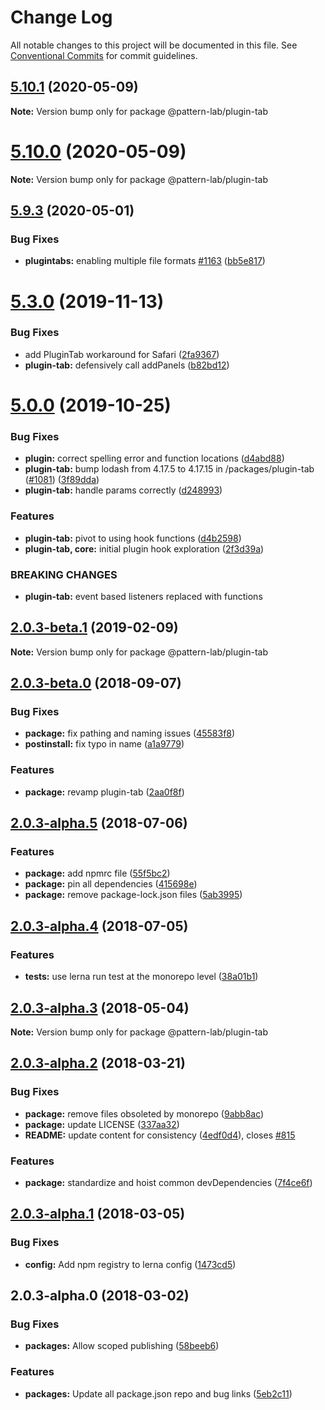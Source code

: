 # Change Log

All notable changes to this project will be documented in this file.
See [Conventional Commits](https://conventionalcommits.org) for commit guidelines.

## [5.10.1](https://github.com/pattern-lab/patternlab-node/tree/master/packages/plugin-tab/compare/v5.10.0...v5.10.1) (2020-05-09)

**Note:** Version bump only for package @pattern-lab/plugin-tab





# [5.10.0](https://github.com/pattern-lab/patternlab-node/tree/master/packages/plugin-tab/compare/v5.9.3...v5.10.0) (2020-05-09)

**Note:** Version bump only for package @pattern-lab/plugin-tab





## [5.9.3](https://github.com/pattern-lab/patternlab-node/tree/master/packages/plugin-tab/compare/v5.9.2...v5.9.3) (2020-05-01)


### Bug Fixes

* **plugintabs:** enabling multiple file formats [#1163](https://github.com/pattern-lab/patternlab-node/tree/master/packages/plugin-tab/issues/1163) ([bb5e817](https://github.com/pattern-lab/patternlab-node/tree/master/packages/plugin-tab/commit/bb5e8179e6b8553a6e1af0bede26db412b6c0b68))






# [5.3.0](https://github.com/pattern-lab/patternlab-node/tree/master/packages/plugin-tab/compare/v5.2.0...v5.3.0) (2019-11-13)


### Bug Fixes

* add PluginTab workaround for Safari ([2fa9367](https://github.com/pattern-lab/patternlab-node/tree/master/packages/plugin-tab/commit/2fa936769be65484af52f242dca2536a3382462c))
* **plugin-tab:** defensively call addPanels ([b82bd12](https://github.com/pattern-lab/patternlab-node/tree/master/packages/plugin-tab/commit/b82bd129fdbe48de95b62d75fb7fe95cea896b7e))





# [5.0.0](https://github.com/pattern-lab/patternlab-node/tree/master/packages/plugin-tab/compare/v3.0.0-beta.3...v5.0.0) (2019-10-25)


### Bug Fixes

* **plugin:** correct spelling error and function locations ([d4abd88](https://github.com/pattern-lab/patternlab-node/tree/master/packages/plugin-tab/commit/d4abd88cb017550002407241b5045a2ad1adb1dc))
* **plugin-tab:** bump lodash from 4.17.5 to 4.17.15 in /packages/plugin-tab ([#1081](https://github.com/pattern-lab/patternlab-node/tree/master/packages/plugin-tab/issues/1081)) ([3f89dda](https://github.com/pattern-lab/patternlab-node/tree/master/packages/plugin-tab/commit/3f89dda1685874e251f9777f969c0943e0080881))
* **plugin-tab:** handle params correctly ([d248993](https://github.com/pattern-lab/patternlab-node/tree/master/packages/plugin-tab/commit/d2489939bb0db1a1d67b0e7f47dfb1838b88b0a0))


### Features

* **plugin-tab:** pivot to using hook functions ([d4b2598](https://github.com/pattern-lab/patternlab-node/tree/master/packages/plugin-tab/commit/d4b25984fc2a2646cc1876a5c635f57593c35f09))
* **plugin-tab, core:** initial plugin hook exploration ([2f3d39a](https://github.com/pattern-lab/patternlab-node/tree/master/packages/plugin-tab/commit/2f3d39ac6b125ad4c6b872e27ee224ce2ea33a12))


### BREAKING CHANGES

* **plugin-tab:** event based listeners replaced with functions






## [2.0.3-beta.1](https://github.com/pattern-lab/patternlab-node/tree/master/packages/plugin-tab/compare/@pattern-lab/plugin-tab@2.0.3-beta.0...@pattern-lab/plugin-tab@2.0.3-beta.1) (2019-02-09)

**Note:** Version bump only for package @pattern-lab/plugin-tab





<a name="2.0.3-beta.0"></a>
## [2.0.3-beta.0](https://github.com/pattern-lab/patternlab-node/tree/master/packages/plugin-tab/compare/@pattern-lab/plugin-tab@2.0.3-alpha.5...@pattern-lab/plugin-tab@2.0.3-beta.0) (2018-09-07)


### Bug Fixes

* **package:** fix pathing and naming issues ([45583f8](https://github.com/pattern-lab/patternlab-node/tree/master/packages/plugin-tab/commit/45583f8))
* **postinstall:** fix typo in name ([a1a9779](https://github.com/pattern-lab/patternlab-node/tree/master/packages/plugin-tab/commit/a1a9779))


### Features

* **package:** revamp plugin-tab ([2aa0f8f](https://github.com/pattern-lab/patternlab-node/tree/master/packages/plugin-tab/commit/2aa0f8f))





<a name="2.0.3-alpha.5"></a>

## [2.0.3-alpha.5](https://github.com/pattern-lab/patternlab-node/tree/master/packages/plugin-tab/compare/@pattern-lab/plugin-tab@2.0.3-alpha.4...@pattern-lab/plugin-tab@2.0.3-alpha.5) (2018-07-06)

### Features

* **package:** add npmrc file ([55f5bc2](https://github.com/pattern-lab/patternlab-node/tree/master/packages/plugin-tab/commit/55f5bc2))
* **package:** pin all dependencies ([415698e](https://github.com/pattern-lab/patternlab-node/tree/master/packages/plugin-tab/commit/415698e))
* **package:** remove package-lock.json files ([5ab3995](https://github.com/pattern-lab/patternlab-node/tree/master/packages/plugin-tab/commit/5ab3995))

<a name="2.0.3-alpha.4"></a>

## [2.0.3-alpha.4](https://github.com/pattern-lab/patternlab-node/tree/master/packages/plugin-tab/compare/@pattern-lab/plugin-tab@2.0.3-alpha.3...@pattern-lab/plugin-tab@2.0.3-alpha.4) (2018-07-05)

### Features

* **tests:** use lerna run test at the monorepo level ([38a01b1](https://github.com/pattern-lab/patternlab-node/tree/master/packages/plugin-tab/commit/38a01b1))

<a name="2.0.3-alpha.3"></a>

## [2.0.3-alpha.3](https://github.com/pattern-lab/patternlab-node/tree/master/packages/plugin-tab/compare/@pattern-lab/plugin-tab@2.0.3-alpha.2...@pattern-lab/plugin-tab@2.0.3-alpha.3) (2018-05-04)

**Note:** Version bump only for package @pattern-lab/plugin-tab

<a name="2.0.3-alpha.2"></a>

## [2.0.3-alpha.2](https://github.com/pattern-lab/patternlab-node/tree/master/packages/plugin-tab/compare/@pattern-lab/plugin-tab@2.0.3-alpha.1...@pattern-lab/plugin-tab@2.0.3-alpha.2) (2018-03-21)

### Bug Fixes

* **package:** remove files obsoleted by monorepo ([9abb8ac](https://github.com/pattern-lab/patternlab-node/tree/master/packages/plugin-tab/commit/9abb8ac))
* **package:** update LICENSE ([337aa32](https://github.com/pattern-lab/patternlab-node/tree/master/packages/plugin-tab/commit/337aa32))
* **README:** update content for consistency ([4edf0d4](https://github.com/pattern-lab/patternlab-node/tree/master/packages/plugin-tab/commit/4edf0d4)), closes [#815](https://github.com/pattern-lab/patternlab-node/tree/master/packages/plugin-tab/issues/815)

### Features

* **package:** standardize and hoist common devDependencies ([7f4ce6f](https://github.com/pattern-lab/patternlab-node/tree/master/packages/plugin-tab/commit/7f4ce6f))

<a name="2.0.3-alpha.1"></a>

## [2.0.3-alpha.1](https://github.com/pattern-lab/patternlab-node/tree/master/packages/plugin-tab/compare/@pattern-lab/plugin-tab@2.0.3-alpha.0...@pattern-lab/plugin-tab@2.0.3-alpha.1) (2018-03-05)

### Bug Fixes

* **config:** Add npm registry to lerna config ([1473cd5](https://github.com/pattern-lab/patternlab-node/tree/master/packages/plugin-tab/commit/1473cd5))

<a name="2.0.3-alpha.0"></a>

## 2.0.3-alpha.0 (2018-03-02)

### Bug Fixes

* **packages:** Allow scoped publishing ([58beeb6](https://github.com/pattern-lab/patternlab-node/tree/master/packages/plugin-tab/commit/58beeb6))

### Features

* **packages:** Update all package.json repo and bug links ([5eb2c11](https://github.com/pattern-lab/patternlab-node/tree/master/packages/plugin-tab/commit/5eb2c11))
